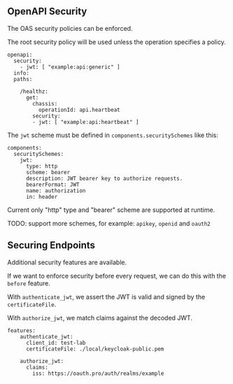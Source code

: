 OpenAPI Security
----------------

The OAS security policies can be enforced.

The root security policy will be used unless the operation specifies a policy.

```
openapi:
  security:
    - jwt: [ "example:api:generic" ]
  info:
  paths:

    /healthz:
      get:
        chassis:
          operationId: api.heartbeat
        security:
        - jwt: [ "example:api:heartbeat" ]
```

The `jwt` scheme must be defined in `components.securitySchemes` like this:

```
components:
  securitySchemes:
    jwt:
      type: http
      scheme: bearer
      description: JWT bearer key to authorize requests.
      bearerFormat: JWT
      name: authorization
      in: header
```

Current only "http" type and "bearer" scheme are supported at runtime.

TODO: support more schemes, for example: `apikey`, `openid` and `oauth2`

Securing Endpoints
------------------

Additional security features are available.

If we want to enforce security before every request, we can do this with the `before` feature.

With `authenticate_jwt`, we assert the JWT is valid and signed by the `certificateFile`.

With `authorize_jwt`, we match claims against the decoded JWT.

```
features:
    authenticate_jwt:
      client_id: test-lab
      certificateFile: ./local/keycloak-public.pem

    authorize_jwt:
      claims:
        iss: https://oauth.pro/auth/realms/example

```
